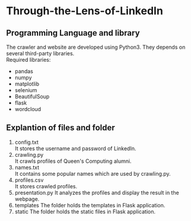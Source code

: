 # Through-the-Lens-of-LinkedIn
## Programming Language and library
The crawler and website are developed using Python3. They depends on several third-party libraries.<br/>
Required libraries:
* pandas 
* numpy
* matplotlib
* selenium
* BeautifulSoup
* flask
* wordcloud
## Explantion of files and folder
1) config.txt<br/>
It stores the username and password of LinkedIn.
2) crawling.py<br/>
It crawls profiles of Queen's Computing alumni.
3) names.txt<br/>
It contains some popular names which are used by crawling.py.
4) profiles.csv<br/>
It stores crawled profiles.
5) presentation.py
It analyzes the profiles and display the result in the webpage.
6) templates
The folder holds the templates in Flask application.
7) static
The folder holds the static files in Flask application.
